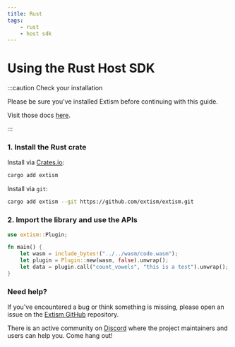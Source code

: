 ```yaml
---
title: Rust
tags:
    - rust
    - host sdk
---
```


# Using the Rust Host SDK


:::caution Check your installation

Please be sure you've installed Extism before continuing with this guide.

Visit those docs [here](/docs/install).

:::

### 1. Install the Rust crate

Install via [Crates.io](https://crates.io/):
```sh
cargo add extism
```

Install via `git`:
```sh
cargo add extism --git https://github.com/extism/extism.git
```

### 2. Import the library and use the APIs

```rust title=main.rs
use extism::Plugin;

fn main() {
    let wasm = include_bytes!("../../wasm/code.wasm");
    let plugin = Plugin::new(wasm, false).unwrap();
    let data = plugin.call("count_vowels", "this is a test").unwrap();
}
```


### Need help?

If you've encountered a bug or think something is missing, please open an issue on the [Extism GitHub](https://github.com/extism/extism) repository.

There is an active community on [Discord](#) where the project maintainers and users can help you. Come hang out!

